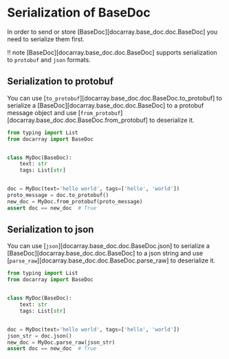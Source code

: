# Serialization of BaseDoc

In order to send or store [BaseDoc][docarray.base_doc.doc.BaseDoc] you need to serialize them first. 

!! note
    [BaseDoc][docarray.base_doc.doc.BaseDoc] supports serialization to `protobuf` and `json` formats.

## Serialization to protobuf

You can use [`to_protobuf`][docarray.base_doc.doc.BaseDoc.to_protobuf] to serialize a [BaseDoc][docarray.base_doc.doc.BaseDoc] to a protobuf message object
and use [`from_protobuf`][docarray.base_doc.doc.BaseDoc.from_protobuf] to deserialize it.

```python
from typing import List
from docarray import BaseDoc


class MyDoc(BaseDoc):
    text: str
    tags: List[str]


doc = MyDoc(text='hello world', tags=['hello', 'world'])
proto_message = doc.to_protobuf()
new_doc = MyDoc.from_protobuf(proto_message)
assert doc == new_doc  # True
```

## Serialization to json

You can use [`json`][docarray.base_doc.doc.BaseDoc.json] to serialize a [BaseDoc][docarray.base_doc.doc.BaseDoc] to a json string
and use [`parse_raw`][docarray.base_doc.doc.BaseDoc.parse_raw] to deserialize it.

```python
from typing import List
from docarray import BaseDoc


class MyDoc(BaseDoc):
    text: str
    tags: List[str]


doc = MyDoc(text='hello world', tags=['hello', 'world'])
json_str = doc.json()
new_doc = MyDoc.parse_raw(json_str)
assert doc == new_doc  # True
```